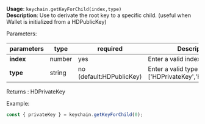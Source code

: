**Usage**: `keychain.getKeyForChild(index,type)`    
**Description**: Use to derivate the root key to a specific child. (useful when Wallet is initialized from a HDPublicKey)

Parameters: 

| parameters        | type        | required                  | Description                                                                                             |  
|-------------------|-------------|---------------------------| -------------------------------------------------|
| **index**         | number      | yes                       | Enter a valid index |
| **type**          | string      | no (default:HDPublicKey) | Enter a valid type (one of: ['HDPrivateKey','HDPublicKey']) |

Returns : HDPrivateKey

Example: 
```js
const { privateKey } = keychain.getKeyForChild(0);
```
